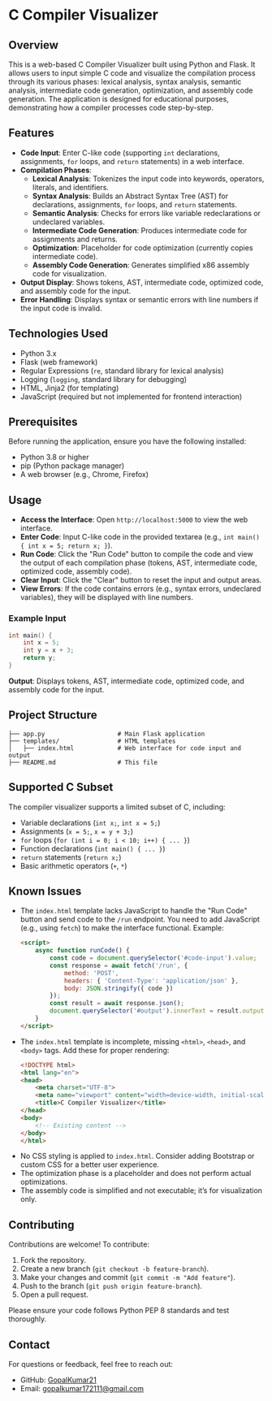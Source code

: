 # C Compiler Visualizer

## Overview
This is a web-based C Compiler Visualizer built using Python and Flask. It allows users to input simple C code and visualize the compilation process through its various phases: lexical analysis, syntax analysis, semantic analysis, intermediate code generation, optimization, and assembly code generation. The application is designed for educational purposes, demonstrating how a compiler processes code step-by-step.

## Features
- **Code Input**: Enter C-like code (supporting `int` declarations, assignments, `for` loops, and `return` statements) in a web interface.
- **Compilation Phases**:
  - **Lexical Analysis**: Tokenizes the input code into keywords, operators, literals, and identifiers.
  - **Syntax Analysis**: Builds an Abstract Syntax Tree (AST) for declarations, assignments, `for` loops, and `return` statements.
  - **Semantic Analysis**: Checks for errors like variable redeclarations or undeclared variables.
  - **Intermediate Code Generation**: Produces intermediate code for assignments and returns.
  - **Optimization**: Placeholder for code optimization (currently copies intermediate code).
  - **Assembly Code Generation**: Generates simplified x86 assembly code for visualization.
- **Output Display**: Shows tokens, AST, intermediate code, optimized code, and assembly code for the input.
- **Error Handling**: Displays syntax or semantic errors with line numbers if the input code is invalid.

## Technologies Used
- Python 3.x
- Flask (web framework)
- Regular Expressions (`re`, standard library for lexical analysis)
- Logging (`logging`, standard library for debugging)
- HTML, Jinja2 (for templating)
- JavaScript (required but not implemented for frontend interaction)

## Prerequisites
Before running the application, ensure you have the following installed:
- Python 3.8 or higher
- pip (Python package manager)
- A web browser (e.g., Chrome, Firefox)



## Usage
- **Access the Interface**: Open `http://localhost:5000` to view the web interface.
- **Enter Code**: Input C-like code in the provided textarea (e.g., `int main() { int x = 5; return x; }`).
- **Run Code**: Click the "Run Code" button to compile the code and view the output of each compilation phase (tokens, AST, intermediate code, optimized code, assembly code).
- **Clear Input**: Click the "Clear" button to reset the input and output areas.
- **View Errors**: If the code contains errors (e.g., syntax errors, undeclared variables), they will be displayed with line numbers.

### Example Input
```c
int main() {
    int x = 5;
    int y = x + 3;
    return y;
}
```
**Output**: Displays tokens, AST, intermediate code, optimized code, and assembly code for the input.

## Project Structure
```plaintext
├── app.py                    # Main Flask application
├── templates/                # HTML templates
│   ├── index.html            # Web interface for code input and output
├── README.md                 # This file
```

## Supported C Subset
The compiler visualizer supports a limited subset of C, including:
- Variable declarations (`int x;`, `int x = 5;`)
- Assignments (`x = 5;`, `x = y + 3;`)
- `for` loops (`for (int i = 0; i < 10; i++) { ... }`)
- Function declarations (`int main() { ... }`)
- `return` statements (`return x;`)
- Basic arithmetic operators (`+`, `*`)

## Known Issues
- The `index.html` template lacks JavaScript to handle the "Run Code" button and send code to the `/run` endpoint. You need to add JavaScript (e.g., using `fetch`) to make the interface functional. Example:
  ```html
  <script>
      async function runCode() {
          const code = document.querySelector('#code-input').value;
          const response = await fetch('/run', {
              method: 'POST',
              headers: { 'Content-Type': 'application/json' },
              body: JSON.stringify({ code })
          });
          const result = await response.json();
          document.querySelector('#output').innerText = result.output;
      }
  </script>
  ```
- The `index.html` template is incomplete, missing `<html>`, `<head>`, and `<body>` tags. Add these for proper rendering:
  ```html
  <!DOCTYPE html>
  <html lang="en">
  <head>
      <meta charset="UTF-8">
      <meta name="viewport" content="width=device-width, initial-scale=1.0">
      <title>C Compiler Visualizer</title>
  </head>
  <body>
      <!-- Existing content -->
  </body>
  </html>
  ```
- No CSS styling is applied to `index.html`. Consider adding Bootstrap or custom CSS for a better user experience.
- The optimization phase is a placeholder and does not perform actual optimizations.
- The assembly code is simplified and not executable; it’s for visualization only.

## Contributing
Contributions are welcome! To contribute:
1. Fork the repository.
2. Create a new branch (`git checkout -b feature-branch`).
3. Make your changes and commit (`git commit -m "Add feature"`).
4. Push to the branch (`git push origin feature-branch`).
5. Open a pull request.

Please ensure your code follows Python PEP 8 standards and test thoroughly.


## Contact
For questions or feedback, feel free to reach out:
- GitHub: [GopalKumar21](https://github.com/GopalKumar21)
- Email: [gopalkumar172111@gmail.com](mailto:gopalkumar172111@gmail.com)
